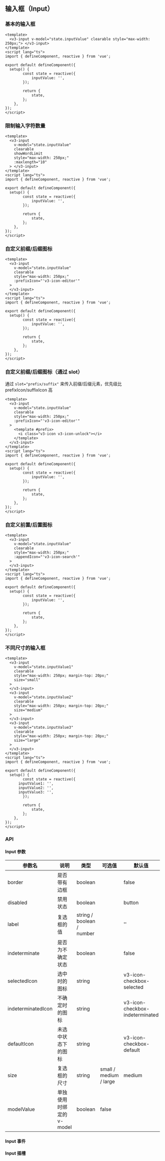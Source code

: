 ## 输入框（Input）

### 基本的输入框

```vue demo
<template>
  <v3-input v-model="state.inputValue" clearable style="max-width: 250px;"> </v3-input>
</template>
<script lang="ts">
import { defineComponent, reactive } from 'vue';

export default defineComponent({
  setup() {
		const state = reactive({
			inputValue: '',
		});

		return {
			state,
		};
	},
});
</script>
```

### 限制输入字符数量

```vue demo
<template>
  <v3-input
    v-model="state.inputValue"
    clearable
    showWordLimit
    style="max-width: 250px;"
    :maxlength="10"
  > </v3-input>
</template>
<script lang="ts">
import { defineComponent, reactive } from 'vue';

export default defineComponent({
  setup() {
		const state = reactive({
			inputValue: '',
		});

		return {
			state,
		};
	},
});
</script>
```

### 自定义前缀/后缀图标

```vue demo
<template>
  <v3-input
    v-model="state.inputValue"
    clearable
    style="max-width: 250px;"
    :prefixIcon="'v3-icon-editor'"
  >
  </v3-input>
</template>
<script lang="ts">
import { defineComponent, reactive } from 'vue';

export default defineComponent({
  setup() {
		const state = reactive({
			inputValue: '',
		});

		return {
			state,
		};
	},
});
</script>
```

### 自定义前缀/后缀图标（通过 slot）

通过 `slot="prefix/suffix"` 来传入前缀/后缀元素，优先级比 prefixIcon/suffixIcon 高

```vue demo
<template>
  <v3-input
    v-model="state.inputValue"
    clearable
    style="max-width: 250px;"
    :prefixIcon="'v3-icon-editor'"
  >
    <template #prefix>
      <i class="v3-icon v3-icon-unlock"></i>
    </template>
  </v3-input>
</template>
<script lang="ts">
import { defineComponent, reactive } from 'vue';

export default defineComponent({
  setup() {
		const state = reactive({
			inputValue: '',
		});

		return {
			state,
		};
	},
});
</script>
```

### 自定义前置/后置图标

```vue demo
<template>
  <v3-input
    v-model="state.inputValue"
    clearable
    style="max-width: 250px;"
    :appendIcon="'v3-icon-search'"
  >
  </v3-input>
</template>
<script lang="ts">
import { defineComponent, reactive } from 'vue';

export default defineComponent({
  setup() {
		const state = reactive({
			inputValue: '',
		});

		return {
			state,
		};
	},
});
</script>
```

### 不同尺寸的输入框

```vue demo
<template>
  <v3-input
    v-model="state.inputValue1"
    clearable
    style="max-width: 250px; margin-top: 20px;"
    size="small"
  >
  </v3-input>
  <v3-input
    v-model="state.inputValue2"
    clearable
    style="max-width: 250px; margin-top: 20px;"
    size="medium"
  >
  </v3-input>
  <v3-input
    v-model="state.inputValue3"
    clearable
    style="max-width: 250px; margin-top: 20px;"
    size="large"
  >
  </v3-input>
</template>
<script lang="ts">
import { defineComponent, reactive } from 'vue';

export default defineComponent({
  setup() {
		const state = reactive({
      inputValue1: '',
      inputValue2: '',
      inputValue3: '',
		});

		return {
			state,
		};
	},
});
</script>
```

### API

#### Input 参数

| 参数名             | 说明                     | 类型                      | 可选值                 | 默认值                          |
| ------------------ | ------------------------ | ------------------------- | ---------------------- | ------------------------------- |
| border             | 是否带有边框             | boolean                   |                        | false                           |
| disabled           | 禁用状态                 | boolean                   |                        | button                          | false |
| label              | 复选框的值               | string / boolean / number |                        | ''                              |
| indeterminate      | 是否为不确定状态         | boolean                   |                        | false                           |
| selectedIcon       | 选中时的图标             | string                    |                        | v3-icon-checkbox-selected       |
| indeterminatedIcon | 不确定时的图标           | string                    |                        | v3-icon-checkbox-indeterminated |
| defaultIcon        | 未选中状态下的图标       | string                    |                        | v3-icon-checkbox-default        |
| size               | 复选框的尺寸             | string                    | small / medium / large | medium                          |
| modelValue         | 单独使用时绑定的 v-model | boolean                   | false                  |

#### Input 事件

#### Input 插槽